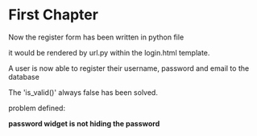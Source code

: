 # First Chapter

Now the register form has been written in python file

it would be rendered by url.py within the login.html template.

A user is now able to register their username, password and email to the database



The 'is\_valid\(\)' always false has been solved.



problem defined:

**password widget is not hiding the password**

